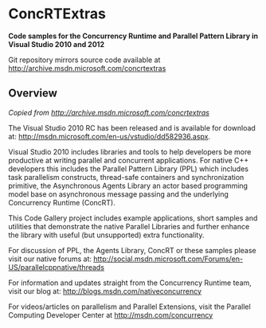 ConcRTExtras
============

**Code samples for the Concurrency Runtime and Parallel Pattern Library in Visual Studio 2010 and 2012**

Git repository mirrors source code available at http://archive.msdn.microsoft.com/concrtextras

Overview
--------

*Copied from http://archive.msdn.microsoft.com/concrtextras*

The Visual Studio 2010 RC has been released and is available for download at: 
http://msdn.microsoft.com/en-us/vstudio/dd582936.aspx.

Visual Studio 2010 includes libraries and tools to help developers be more 
productive at writing parallel and concurrent applications. 
For native C++ developers this includes the Parallel Pattern Library (PPL) 
which includes task parallelism constructs, thread-safe containers and 
synchronization primitive, the Asynchronous Agents Library an actor based 
programming model base on asynchronous message passing and the underlying 
Concurrency Runtime (ConcRT).

This Code Gallery project includes example applications, short samples and 
utilities that demonstrate the native Parallel Libraries and further 
enhance the library with useful (but unsupported) extra functionality.

For discussion of PPL, the Agents Library, ConcRT or these samples please 
visit our native forums at:
http://social.msdn.microsoft.com/Forums/en-US/parallelcppnative/threads

For information and updates straight from the Concurrency Runtime team, 
visit our blog at:
http://blogs.msdn.com/nativeconcurrency

For videos/articles on parallelism and Parallel Extensions, 
visit the Parallel Computing Developer Center at
http://msdn.com/concurrency

